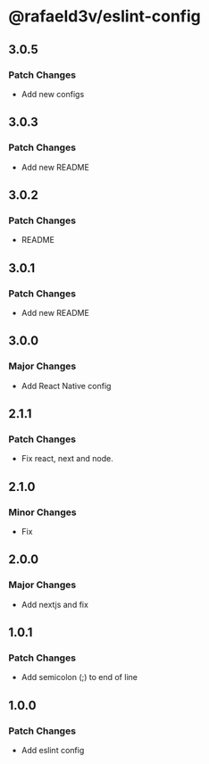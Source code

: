 # @rafaeld3v/eslint-config

## 3.0.5

### Patch Changes

- Add new configs

## 3.0.3

### Patch Changes

- Add new README

## 3.0.2

### Patch Changes

- README

## 3.0.1

### Patch Changes

- Add new README

## 3.0.0

### Major Changes

- Add React Native config

## 2.1.1

### Patch Changes

- Fix react, next and node.

## 2.1.0

### Minor Changes

- Fix

## 2.0.0

### Major Changes

- Add nextjs and fix

## 1.0.1

### Patch Changes

- Add semicolon (;) to end of line

## 1.0.0

### Patch Changes

- Add eslint config
